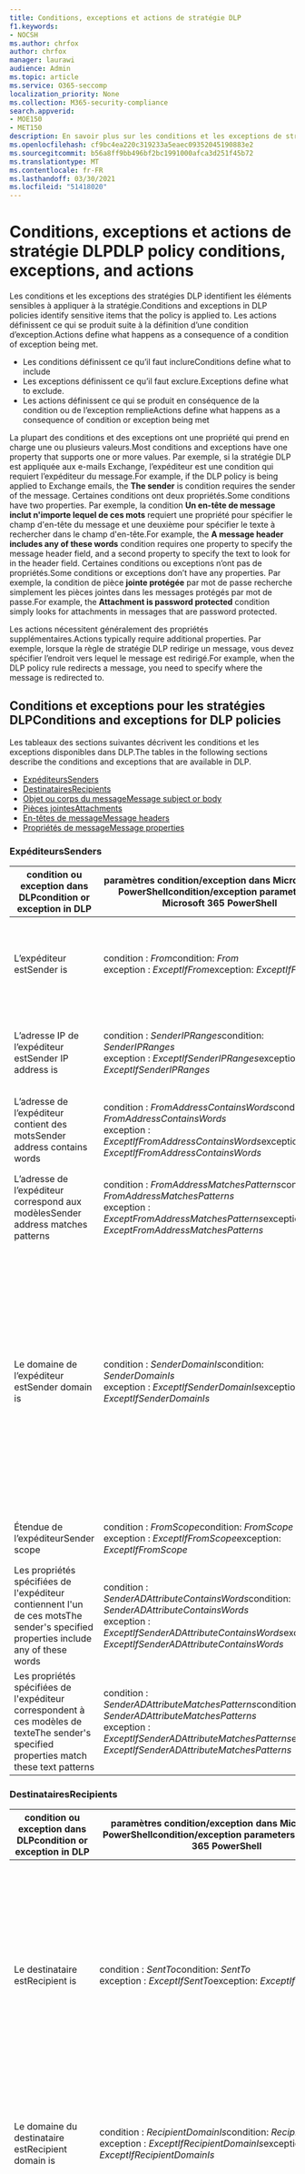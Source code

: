 ```yaml
---
title: Conditions, exceptions et actions de stratégie DLP
f1.keywords:
- NOCSH
ms.author: chrfox
author: chrfox
manager: laurawi
audience: Admin
ms.topic: article
ms.service: O365-seccomp
localization_priority: None
ms.collection: M365-security-compliance
search.appverid:
- MOE150
- MET150
description: En savoir plus sur les conditions et les exceptions de stratégie dlp
ms.openlocfilehash: cf9bc4ea220c319233a5eaec09352045190883e2
ms.sourcegitcommit: b56a8ff9bb496bf2bc1991000afca3d251f45b72
ms.translationtype: MT
ms.contentlocale: fr-FR
ms.lasthandoff: 03/30/2021
ms.locfileid: "51418020"
---
```

# <a name="dlp-policy-conditions-exceptions-and-actions"></a><span data-ttu-id="3046c-103">Conditions, exceptions et actions de stratégie DLP</span><span class="sxs-lookup"><span data-stu-id="3046c-103">DLP policy conditions, exceptions, and actions</span></span>

<span data-ttu-id="3046c-104">Les conditions et les exceptions des stratégies DLP identifient les éléments sensibles à appliquer à la stratégie.</span><span class="sxs-lookup"><span data-stu-id="3046c-104">Conditions and exceptions in DLP policies identify sensitive items that the policy is applied to.</span></span> <span data-ttu-id="3046c-105">Les actions définissent ce qui se produit suite à la définition d’une condition d’exception.</span><span class="sxs-lookup"><span data-stu-id="3046c-105">Actions define what happens as a consequence of a condition of exception being met.</span></span>

- <span data-ttu-id="3046c-106">Les conditions définissent ce qu’il faut inclure</span><span class="sxs-lookup"><span data-stu-id="3046c-106">Conditions define what to include</span></span>
- <span data-ttu-id="3046c-107">Les exceptions définissent ce qu’il faut exclure.</span><span class="sxs-lookup"><span data-stu-id="3046c-107">Exceptions define what to exclude.</span></span>
- <span data-ttu-id="3046c-108">Les actions définissent ce qui se produit en conséquence de la condition ou de l’exception remplie</span><span class="sxs-lookup"><span data-stu-id="3046c-108">Actions define what happens as a consequence of condition or exception being met</span></span>
 
<span data-ttu-id="3046c-109">La plupart des conditions et des exceptions ont une propriété qui prend en charge une ou plusieurs valeurs.</span><span class="sxs-lookup"><span data-stu-id="3046c-109">Most conditions and exceptions have one property that supports one or more values.</span></span> <span data-ttu-id="3046c-110">Par exemple, si la stratégie DLP est appliquée  aux e-mails Exchange, l’expéditeur est une condition qui requiert l’expéditeur du message.</span><span class="sxs-lookup"><span data-stu-id="3046c-110">For example, if the DLP policy is being applied to Exchange emails, the **The sender** is condition requires the sender of the message.</span></span> <span data-ttu-id="3046c-111">Certaines conditions ont deux propriétés.</span><span class="sxs-lookup"><span data-stu-id="3046c-111">Some conditions have two properties.</span></span> <span data-ttu-id="3046c-112">Par exemple, la condition **Un en-tête de message inclut n'importe lequel de ces mots** requiert une propriété pour spécifier le champ d'en-tête du message et une deuxième pour spécifier le texte à rechercher dans le champ d'en-tête.</span><span class="sxs-lookup"><span data-stu-id="3046c-112">For example, the **A message header includes any of these words** condition requires one property to specify the message header field, and a second property to specify the text to look for in the header field.</span></span> <span data-ttu-id="3046c-113">Certaines conditions ou exceptions n’ont pas de propriétés.</span><span class="sxs-lookup"><span data-stu-id="3046c-113">Some conditions or exceptions don’t have any properties.</span></span> <span data-ttu-id="3046c-114">Par exemple, la condition de pièce **jointe protégée** par mot de passe recherche simplement les pièces jointes dans les messages protégés par mot de passe.</span><span class="sxs-lookup"><span data-stu-id="3046c-114">For example, the **Attachment is password protected** condition simply looks for attachments in messages that are password protected.</span></span>

<span data-ttu-id="3046c-115">Les actions nécessitent généralement des propriétés supplémentaires.</span><span class="sxs-lookup"><span data-stu-id="3046c-115">Actions typically require additional properties.</span></span> <span data-ttu-id="3046c-116">Par exemple, lorsque la règle de stratégie DLP redirige un message, vous devez spécifier l’endroit vers lequel le message est redirigé.</span><span class="sxs-lookup"><span data-stu-id="3046c-116">For example, when the DLP policy rule redirects a message, you need to specify where the message is redirected to.</span></span> 
<!-- Some actions have multiple properties that are available or required. For example, when the rule adds a header field to the message header, you need to specify both the name and value of the header. When the rule adds a disclaimer to messages, you need to specify the disclaimer text, but you can also specify where to insert the text, or what to do if the disclaimer can't be added to the message. Typically, you can configure multiple actions in a rule, but some actions are exclusive. For example, one rule can't reject and redirect the same message.-->

## <a name="conditions-and-exceptions-for-dlp-policies"></a><span data-ttu-id="3046c-117">Conditions et exceptions pour les stratégies DLP</span><span class="sxs-lookup"><span data-stu-id="3046c-117">Conditions and exceptions for DLP policies</span></span>

<span data-ttu-id="3046c-118">Les tableaux des sections suivantes décrivent les conditions et les exceptions disponibles dans DLP.</span><span class="sxs-lookup"><span data-stu-id="3046c-118">The tables in the following sections describe the conditions and exceptions that are available in DLP.</span></span>

- [<span data-ttu-id="3046c-119">Expéditeurs</span><span class="sxs-lookup"><span data-stu-id="3046c-119">Senders</span></span>](#senders)
- [<span data-ttu-id="3046c-120">Destinataires</span><span class="sxs-lookup"><span data-stu-id="3046c-120">Recipients</span></span>](#recipients)
- [<span data-ttu-id="3046c-121">Objet ou corps du message</span><span class="sxs-lookup"><span data-stu-id="3046c-121">Message subject or body</span></span>](#message-subject-or-body)
- [<span data-ttu-id="3046c-122">Pièces jointes</span><span class="sxs-lookup"><span data-stu-id="3046c-122">Attachments</span></span>](#attachments)
- [<span data-ttu-id="3046c-123">En-têtes de message</span><span class="sxs-lookup"><span data-stu-id="3046c-123">Message headers</span></span>](#message-headers)
- [<span data-ttu-id="3046c-124">Propriétés de message</span><span class="sxs-lookup"><span data-stu-id="3046c-124">Message properties</span></span>](#message-properties)

### <a name="senders"></a><span data-ttu-id="3046c-125">Expéditeurs</span><span class="sxs-lookup"><span data-stu-id="3046c-125">Senders</span></span>


|<span data-ttu-id="3046c-126">**condition ou exception dans DLP**</span><span class="sxs-lookup"><span data-stu-id="3046c-126">**condition or exception in DLP**</span></span>  |<span data-ttu-id="3046c-127">**paramètres condition/exception dans Microsoft 365 PowerShell**</span><span class="sxs-lookup"><span data-stu-id="3046c-127">**condition/exception parameters in Microsoft 365 PowerShell**</span></span> |<span data-ttu-id="3046c-128">**type de propriété**</span><span class="sxs-lookup"><span data-stu-id="3046c-128">**property type**</span></span>  |<span data-ttu-id="3046c-129">**description**</span><span class="sxs-lookup"><span data-stu-id="3046c-129">**description**</span></span>|
|---------|---------|---------|---------|
|<span data-ttu-id="3046c-130">L’expéditeur est</span><span class="sxs-lookup"><span data-stu-id="3046c-130">Sender is</span></span> |<span data-ttu-id="3046c-131">condition : *From*</span><span class="sxs-lookup"><span data-stu-id="3046c-131">condition: *From*</span></span> <br/> <span data-ttu-id="3046c-132">exception : *ExceptIfFrom*</span><span class="sxs-lookup"><span data-stu-id="3046c-132">exception: *ExceptIfFrom*</span></span>      |<span data-ttu-id="3046c-133">Adresses</span><span class="sxs-lookup"><span data-stu-id="3046c-133">Addresses</span></span> |     <span data-ttu-id="3046c-134">Messages envoyés par les boîtes aux lettres, les utilisateurs de messagerie, les contacts de messagerie ou les groupes Microsoft 365 spécifiés dans l’organisation.</span><span class="sxs-lookup"><span data-stu-id="3046c-134">Messages that are sent by the specified mailboxes, mail users, mail contacts, or Microsoft 365 groups in the organization.</span></span>|
|<span data-ttu-id="3046c-135">L’adresse IP de l’expéditeur est</span><span class="sxs-lookup"><span data-stu-id="3046c-135">Sender IP address is</span></span>     |<span data-ttu-id="3046c-136">condition : *SenderIPRanges*</span><span class="sxs-lookup"><span data-stu-id="3046c-136">condition: *SenderIPRanges*</span></span><br/> <span data-ttu-id="3046c-137">exception : *ExceptIfSenderIPRanges*</span><span class="sxs-lookup"><span data-stu-id="3046c-137">exception: *ExceptIfSenderIPRanges*</span></span>         |  <span data-ttu-id="3046c-138">IPAddressRanges</span><span class="sxs-lookup"><span data-stu-id="3046c-138">IPAddressRanges</span></span>       | <span data-ttu-id="3046c-139">Messages dans lesquels l'adresse IP de l'expéditeur correspond à l'adresse IP spécifiée ou figure dans la plage d'adresses IP spécifiée.</span><span class="sxs-lookup"><span data-stu-id="3046c-139">Messages where the sender's IP address matches the specified IP address, or falls within the specified IP address range.</span></span>       |
|<span data-ttu-id="3046c-140">L’adresse de l’expéditeur contient des mots</span><span class="sxs-lookup"><span data-stu-id="3046c-140">Sender address contains words</span></span>   | <span data-ttu-id="3046c-141">condition : *FromAddressContainsWords*</span><span class="sxs-lookup"><span data-stu-id="3046c-141">condition: *FromAddressContainsWords*</span></span> <br/> <span data-ttu-id="3046c-142">exception : *ExceptIfFromAddressContainsWords*</span><span class="sxs-lookup"><span data-stu-id="3046c-142">exception: *ExceptIfFromAddressContainsWords*</span></span>        |   <span data-ttu-id="3046c-143">Mots</span><span class="sxs-lookup"><span data-stu-id="3046c-143">Words</span></span>      |   <span data-ttu-id="3046c-144">Messages contenant les mots spécifiés dans l'adresse de l'expéditeur.</span><span class="sxs-lookup"><span data-stu-id="3046c-144">Messages that contain the specified words in the sender's email address.</span></span>|
| <span data-ttu-id="3046c-145">L’adresse de l’expéditeur correspond aux modèles</span><span class="sxs-lookup"><span data-stu-id="3046c-145">Sender address matches patterns</span></span>    | <span data-ttu-id="3046c-146">condition : *FromAddressMatchesPatterns*</span><span class="sxs-lookup"><span data-stu-id="3046c-146">condition: *FromAddressMatchesPatterns*</span></span> <br/> <span data-ttu-id="3046c-147">exception : *ExceptFromAddressMatchesPatterns*</span><span class="sxs-lookup"><span data-stu-id="3046c-147">exception: *ExceptFromAddressMatchesPatterns*</span></span>       |      <span data-ttu-id="3046c-148">Modèles</span><span class="sxs-lookup"><span data-stu-id="3046c-148">Patterns</span></span>   |  <span data-ttu-id="3046c-149">Messages dans lesquels l'adresse de messagerie de l'expéditeur contient des modèles de texte qui correspondent aux expressions régulières spécifiées.</span><span class="sxs-lookup"><span data-stu-id="3046c-149">Messages where the sender's email address contains text patterns that match the specified regular expressions.</span></span>  |
|<span data-ttu-id="3046c-150">Le domaine de l’expéditeur est</span><span class="sxs-lookup"><span data-stu-id="3046c-150">Sender domain is</span></span>  |  <span data-ttu-id="3046c-151">condition : *SenderDomainIs*</span><span class="sxs-lookup"><span data-stu-id="3046c-151">condition: *SenderDomainIs*</span></span> <br/> <span data-ttu-id="3046c-152">exception : *ExceptIfSenderDomainIs*</span><span class="sxs-lookup"><span data-stu-id="3046c-152">exception: *ExceptIfSenderDomainIs*</span></span>       |<span data-ttu-id="3046c-153">DomainName</span><span class="sxs-lookup"><span data-stu-id="3046c-153">DomainName</span></span>         |     <span data-ttu-id="3046c-154">Messages dans lesquels le domaine de l'adresse de messagerie de l'expéditeur correspond à la valeur spécifiée.</span><span class="sxs-lookup"><span data-stu-id="3046c-154">Messages where the domain of the sender's email address matches the specified value.</span></span> <span data-ttu-id="3046c-155">Si vous devez rechercher des  domaines d’expéditeur qui contiennent le domaine spécifié (par exemple, n’importe quel sous-domaine d’un domaine), utilisez la condition « The **sender address matches**(*FromAddressMatchesPatterns*) et spécifiez le domaine à l’aide de la syntaxe : ' \. domain \. com$'.</span><span class="sxs-lookup"><span data-stu-id="3046c-155">If you need to find sender domains that *contain* the specified domain (for example, any subdomain of a domain), use **The sender address matches**(*FromAddressMatchesPatterns*) condition and specify the domain by using the syntax: '\.domain\.com$'.</span></span>    |
|<span data-ttu-id="3046c-156">Étendue de l’expéditeur</span><span class="sxs-lookup"><span data-stu-id="3046c-156">Sender scope</span></span>    | <span data-ttu-id="3046c-157">condition : *FromScope*</span><span class="sxs-lookup"><span data-stu-id="3046c-157">condition: *FromScope*</span></span> <br/> <span data-ttu-id="3046c-158">exception : *ExceptIfFromScope*</span><span class="sxs-lookup"><span data-stu-id="3046c-158">exception: *ExceptIfFromScope*</span></span>    | <span data-ttu-id="3046c-159">UserScopeFrom</span><span class="sxs-lookup"><span data-stu-id="3046c-159">UserScopeFrom</span></span>    |    <span data-ttu-id="3046c-160">Messages envoyés par des expéditeurs internes ou externes.</span><span class="sxs-lookup"><span data-stu-id="3046c-160">Messages that are sent by either internal or external senders.</span></span>    |
|<span data-ttu-id="3046c-161">Les propriétés spécifiées de l'expéditeur contiennent l'un de ces mots</span><span class="sxs-lookup"><span data-stu-id="3046c-161">The sender's specified properties include any of these words</span></span>|<span data-ttu-id="3046c-162">condition : *SenderADAttributeContainsWords*</span><span class="sxs-lookup"><span data-stu-id="3046c-162">condition: *SenderADAttributeContainsWords*</span></span> <br/> <span data-ttu-id="3046c-163">exception : *ExceptIfSenderADAttributeContainsWords*</span><span class="sxs-lookup"><span data-stu-id="3046c-163">exception: *ExceptIfSenderADAttributeContainsWords*</span></span>|<span data-ttu-id="3046c-164">Première propriété : `ADAttribute`</span><span class="sxs-lookup"><span data-stu-id="3046c-164">First property: `ADAttribute`</span></span> <p> <span data-ttu-id="3046c-165">Deuxième propriété : `Words`</span><span class="sxs-lookup"><span data-stu-id="3046c-165">Second property: `Words`</span></span>|<span data-ttu-id="3046c-166">Messages dans lesquels l'attribut Active Directory spécifié de l'expéditeur contient l'un des mots spécifiés.</span><span class="sxs-lookup"><span data-stu-id="3046c-166">Messages where the specified Active Directory attribute of the sender contains any of the specified words.</span></span>|
|<span data-ttu-id="3046c-167">Les propriétés spécifiées de l'expéditeur correspondent à ces modèles de texte</span><span class="sxs-lookup"><span data-stu-id="3046c-167">The sender's specified properties match these text patterns</span></span>|<span data-ttu-id="3046c-168">condition : *SenderADAttributeMatchesPatterns*</span><span class="sxs-lookup"><span data-stu-id="3046c-168">condition: *SenderADAttributeMatchesPatterns*</span></span> <br/> <span data-ttu-id="3046c-169">exception : *ExceptIfSenderADAttributeMatchesPatterns*</span><span class="sxs-lookup"><span data-stu-id="3046c-169">exception: *ExceptIfSenderADAttributeMatchesPatterns*</span></span>|<span data-ttu-id="3046c-170">Première propriété : `ADAttribute`</span><span class="sxs-lookup"><span data-stu-id="3046c-170">First property: `ADAttribute`</span></span> <p> <span data-ttu-id="3046c-171">Deuxième propriété : `Patterns`</span><span class="sxs-lookup"><span data-stu-id="3046c-171">Second property: `Patterns`</span></span>|<span data-ttu-id="3046c-172">Messages dans lesquels l'attribut Active Directory spécifié de l'expéditeur contient des modèles de texte qui correspondent aux expressions régulières spécifiées.</span><span class="sxs-lookup"><span data-stu-id="3046c-172">Messages where the specified Active Directory attribute of the sender contains text patterns that match the specified regular expressions.</span></span>|

### <a name="recipients"></a><span data-ttu-id="3046c-173">Destinataires</span><span class="sxs-lookup"><span data-stu-id="3046c-173">Recipients</span></span>

|<span data-ttu-id="3046c-174">**condition ou exception dans DLP**</span><span class="sxs-lookup"><span data-stu-id="3046c-174">**condition or exception in DLP**</span></span>| <span data-ttu-id="3046c-175">**paramètres condition/exception dans Microsoft 365 PowerShell**</span><span class="sxs-lookup"><span data-stu-id="3046c-175">**condition/exception parameters in Microsoft 365 PowerShell**</span></span> |    <span data-ttu-id="3046c-176">**type de propriété**</span><span class="sxs-lookup"><span data-stu-id="3046c-176">**property type**</span></span> | <span data-ttu-id="3046c-177">**description**</span><span class="sxs-lookup"><span data-stu-id="3046c-177">**description**</span></span>|
|---------|---------|---------|---------|
|<span data-ttu-id="3046c-178">Le destinataire est</span><span class="sxs-lookup"><span data-stu-id="3046c-178">Recipient is</span></span>|  <span data-ttu-id="3046c-179">condition : *SentTo*</span><span class="sxs-lookup"><span data-stu-id="3046c-179">condition: *SentTo*</span></span> <br/> <span data-ttu-id="3046c-180">exception : *ExceptIfSentTo*</span><span class="sxs-lookup"><span data-stu-id="3046c-180">exception: *ExceptIfSentTo*</span></span> | <span data-ttu-id="3046c-181">Adresses</span><span class="sxs-lookup"><span data-stu-id="3046c-181">Addresses</span></span> | <span data-ttu-id="3046c-182">Messages dans lequel l’un des destinataires est la boîte aux lettres, l’utilisateur de messagerie ou le contact de messagerie spécifié dans l’organisation.</span><span class="sxs-lookup"><span data-stu-id="3046c-182">Messages where one of the recipients is the specified mailbox, mail user, or mail contact in the organization.</span></span> <span data-ttu-id="3046c-183">Les destinataires peuvent se trouver dans les champs **À,** **Cc** ou **Cci** du message.</span><span class="sxs-lookup"><span data-stu-id="3046c-183">The recipients can be in the **To**, **Cc**, or **Bcc** fields of the message.</span></span>|
|<span data-ttu-id="3046c-184">Le domaine du destinataire est</span><span class="sxs-lookup"><span data-stu-id="3046c-184">Recipient domain is</span></span>|   <span data-ttu-id="3046c-185">condition : *RecipientDomainIs*</span><span class="sxs-lookup"><span data-stu-id="3046c-185">condition: *RecipientDomainIs*</span></span> <br/> <span data-ttu-id="3046c-186">exception : *ExceptIfRecipientDomainIs*</span><span class="sxs-lookup"><span data-stu-id="3046c-186">exception: *ExceptIfRecipientDomainIs*</span></span> |   <span data-ttu-id="3046c-187">DomainName</span><span class="sxs-lookup"><span data-stu-id="3046c-187">DomainName</span></span> |    <span data-ttu-id="3046c-188">Messages dans lequel le domaine de l’adresse e-mail du destinataire correspond à la valeur spécifiée.</span><span class="sxs-lookup"><span data-stu-id="3046c-188">Messages where the domain of the recipient's email address matches the specified value.</span></span>|
|<span data-ttu-id="3046c-189">L’adresse du destinataire contient des mots</span><span class="sxs-lookup"><span data-stu-id="3046c-189">Recipient address contains words</span></span>|  <span data-ttu-id="3046c-190">condition : *AnyOfRecipientAddressContainsWords*</span><span class="sxs-lookup"><span data-stu-id="3046c-190">condition: *AnyOfRecipientAddressContainsWords*</span></span> <br/> <span data-ttu-id="3046c-191">exception : *ExceptIfAnyOfRecipientAddressContainsWords*</span><span class="sxs-lookup"><span data-stu-id="3046c-191">exception: *ExceptIfAnyOfRecipientAddressContainsWords*</span></span>|  <span data-ttu-id="3046c-192">Mots</span><span class="sxs-lookup"><span data-stu-id="3046c-192">Words</span></span>|  <span data-ttu-id="3046c-193">Messages contenant les mots spécifiés dans l'adresse du destinataire.</span><span class="sxs-lookup"><span data-stu-id="3046c-193">Messages that contain the specified words in the recipient's email address.</span></span> <br/><span data-ttu-id="3046c-p106">**Remarque** : cette condition ne tient pas compte des messages qui sont envoyés aux adresses proxy du destinataire. Elle correspond uniquement aux messages qui sont envoyés à l’adresse de messagerie principale du destinataire.</span><span class="sxs-lookup"><span data-stu-id="3046c-p106">**Note**: This condition doesn't consider messages that are sent to recipient proxy addresses. It only matches messages that are sent to the recipient's primary email address.</span></span>|
|<span data-ttu-id="3046c-196">L’adresse du destinataire correspond aux modèles</span><span class="sxs-lookup"><span data-stu-id="3046c-196">Recipient address matches patterns</span></span>| <span data-ttu-id="3046c-197">condition : *AnyOfRecipientAddressMatchesPatterns*</span><span class="sxs-lookup"><span data-stu-id="3046c-197">condition: *AnyOfRecipientAddressMatchesPatterns*</span></span> <br/> <span data-ttu-id="3046c-198">exception : *ExceptIfAnyOfRecipientAddressMatchesPatterns*</span><span class="sxs-lookup"><span data-stu-id="3046c-198">exception: *ExceptIfAnyOfRecipientAddressMatchesPatterns*</span></span>| <span data-ttu-id="3046c-199">Modèles</span><span class="sxs-lookup"><span data-stu-id="3046c-199">Patterns</span></span>    |<span data-ttu-id="3046c-200">Messages dans lesquels l'adresse de messagerie du destinataire contient des modèles de texte qui correspondent aux expressions régulières spécifiées.</span><span class="sxs-lookup"><span data-stu-id="3046c-200">Messages where a recipient's email address contains text patterns that match the specified regular expressions.</span></span> <br/> <span data-ttu-id="3046c-p107">**Remarque** : cette condition ne tient pas compte des messages qui sont envoyés aux adresses proxy du destinataire. Elle correspond uniquement aux messages qui sont envoyés à l’adresse de messagerie principale du destinataire.</span><span class="sxs-lookup"><span data-stu-id="3046c-p107">**Note**: This condition doesn't consider messages that are sent to recipient proxy addresses. It only matches messages that are sent to the recipient's primary email address.</span></span>|
|<span data-ttu-id="3046c-203">Envoyé au membre de</span><span class="sxs-lookup"><span data-stu-id="3046c-203">Sent to member of</span></span>| <span data-ttu-id="3046c-204">condition : *SentToMemberOf*</span><span class="sxs-lookup"><span data-stu-id="3046c-204">condition: *SentToMemberOf*</span></span> <br/> <span data-ttu-id="3046c-205">exception : *ExceptIfSentToMemberOf*</span><span class="sxs-lookup"><span data-stu-id="3046c-205">exception: *ExceptIfSentToMemberOf*</span></span>|  <span data-ttu-id="3046c-206">Adresses</span><span class="sxs-lookup"><span data-stu-id="3046c-206">Addresses</span></span>|  <span data-ttu-id="3046c-207">Messages contenant des destinataires qui sont membres du groupe de distribution spécifié, du groupe de sécurité à messagerie ou du groupe Microsoft 365.</span><span class="sxs-lookup"><span data-stu-id="3046c-207">Messages that contain recipients who are members of the specified distribution group, mail-enabled security group, or Microsoft 365 group.</span></span> <span data-ttu-id="3046c-208">Le groupe peut se trouver dans les champs **To**, **Cc** ou **Bcc** du message.</span><span class="sxs-lookup"><span data-stu-id="3046c-208">The group can be in the **To**, **Cc**, or **Bcc** fields of the message.</span></span>|

### <a name="message-subject-or-body"></a><span data-ttu-id="3046c-209">Objet ou corps du message</span><span class="sxs-lookup"><span data-stu-id="3046c-209">Message subject or body</span></span>

|<span data-ttu-id="3046c-210">**condition ou exception dans DLP**</span><span class="sxs-lookup"><span data-stu-id="3046c-210">**condition or exception in DLP**</span></span> | <span data-ttu-id="3046c-211">**paramètres condition/exception dans Microsoft 365 PowerShell**</span><span class="sxs-lookup"><span data-stu-id="3046c-211">**condition/exception parameters in Microsoft 365 PowerShell**</span></span> |<span data-ttu-id="3046c-212">**type de propriété**</span><span class="sxs-lookup"><span data-stu-id="3046c-212">**property type**</span></span>| <span data-ttu-id="3046c-213">**description**</span><span class="sxs-lookup"><span data-stu-id="3046c-213">**description**</span></span>|
|---------|---------|---------|---------|
|<span data-ttu-id="3046c-214">L’objet contient des mots ou des expressions</span><span class="sxs-lookup"><span data-stu-id="3046c-214">Subject contains words or phrases</span></span>| <span data-ttu-id="3046c-215">condition : *SubjectContainsWords*</span><span class="sxs-lookup"><span data-stu-id="3046c-215">condition: *SubjectContainsWords*</span></span> <br/> <span data-ttu-id="3046c-216">exception : *ExceptIf SubjectContainsWords*</span><span class="sxs-lookup"><span data-stu-id="3046c-216">exception: *ExceptIf SubjectContainsWords*</span></span>| <span data-ttu-id="3046c-217">Mots</span><span class="sxs-lookup"><span data-stu-id="3046c-217">Words</span></span>   |<span data-ttu-id="3046c-218">Messages dans lesquels le champ Subject contient les mots spécifiés.</span><span class="sxs-lookup"><span data-stu-id="3046c-218">Messages that have the specified words in the Subject field.</span></span>|
|<span data-ttu-id="3046c-219">L’objet correspond aux modèles</span><span class="sxs-lookup"><span data-stu-id="3046c-219">Subject matches patterns</span></span>|<span data-ttu-id="3046c-220">condition : *SubjectMatchesPatterns*</span><span class="sxs-lookup"><span data-stu-id="3046c-220">condition: *SubjectMatchesPatterns*</span></span> <br/> <span data-ttu-id="3046c-221">exception : *ExceptIf SubjectMatchesPatterns*</span><span class="sxs-lookup"><span data-stu-id="3046c-221">exception: *ExceptIf SubjectMatchesPatterns*</span></span>|<span data-ttu-id="3046c-222">Modèles</span><span class="sxs-lookup"><span data-stu-id="3046c-222">Patterns</span></span>   |<span data-ttu-id="3046c-223">Messages dans lequel le champ Objet contient des modèles de texte qui correspondent aux expressions régulières spécifiées.</span><span class="sxs-lookup"><span data-stu-id="3046c-223">Messages where the Subject field contain text patterns that match the specified regular expressions.</span></span>|
|<span data-ttu-id="3046c-224">Le contenu contient</span><span class="sxs-lookup"><span data-stu-id="3046c-224">Content contains</span></span>|  <span data-ttu-id="3046c-225">condition : *ContentContainsSensitiveInformation*</span><span class="sxs-lookup"><span data-stu-id="3046c-225">condition: *ContentContainsSensitiveInformation*</span></span> <br/> <span data-ttu-id="3046c-226">exception *ExceptIfContentContainsSensitiveInformation*</span><span class="sxs-lookup"><span data-stu-id="3046c-226">exception *ExceptIfContentContainsSensitiveInformation*</span></span>| <span data-ttu-id="3046c-227">SensitiveInformationTypes</span><span class="sxs-lookup"><span data-stu-id="3046c-227">SensitiveInformationTypes</span></span>|  <span data-ttu-id="3046c-228">Messages ou documents qui contiennent des informations sensibles telles que définies par les stratégies de protection contre la perte de données (DLP).</span><span class="sxs-lookup"><span data-stu-id="3046c-228">Messages or documents that contain sensitive information as defined by data loss prevention (DLP) policies.</span></span>|
| <span data-ttu-id="3046c-229">Modèle de correspondances objet ou corps</span><span class="sxs-lookup"><span data-stu-id="3046c-229">Subject or Body matches pattern</span></span>    | <span data-ttu-id="3046c-230">condition : *SubjectOrBodyMatchesPatterns*</span><span class="sxs-lookup"><span data-stu-id="3046c-230">condition: *SubjectOrBodyMatchesPatterns*</span></span> <br/> <span data-ttu-id="3046c-231">exception : *ExceptIfSubjectOrBodyMatchesPatterns*</span><span class="sxs-lookup"><span data-stu-id="3046c-231">exception: *ExceptIfSubjectOrBodyMatchesPatterns*</span></span>    | <span data-ttu-id="3046c-232">Modèles</span><span class="sxs-lookup"><span data-stu-id="3046c-232">Patterns</span></span>    | <span data-ttu-id="3046c-233">Messages dans lequel le champ d’objet ou le corps du message contient des modèles de texte qui correspondent aux expressions régulières spécifiées.</span><span class="sxs-lookup"><span data-stu-id="3046c-233">Messages where the subject field or message body contains text patterns that match the specified regular expressions.</span></span>    |
| <span data-ttu-id="3046c-234">L’objet ou le corps contient des mots</span><span class="sxs-lookup"><span data-stu-id="3046c-234">Subject or Body contains words</span></span>    | <span data-ttu-id="3046c-235">condition : *SubjectOrBodyContainsWords*</span><span class="sxs-lookup"><span data-stu-id="3046c-235">condition: *SubjectOrBodyContainsWords*</span></span> <br/> <span data-ttu-id="3046c-236">exception : *ExceptIfSubjectOrBodyContainsWords*</span><span class="sxs-lookup"><span data-stu-id="3046c-236">exception: *ExceptIfSubjectOrBodyContainsWords*</span></span>    | <span data-ttu-id="3046c-237">Mots</span><span class="sxs-lookup"><span data-stu-id="3046c-237">Words</span></span>    | <span data-ttu-id="3046c-238">Messages qui ont les mots spécifiés dans le champ d’objet ou le corps du message</span><span class="sxs-lookup"><span data-stu-id="3046c-238">Messages that have the specified words in the subject field or message body</span></span>    |


### <a name="attachments"></a><span data-ttu-id="3046c-239">Attachments</span><span class="sxs-lookup"><span data-stu-id="3046c-239">Attachments</span></span>

|<span data-ttu-id="3046c-240">**condition ou exception dans DLP**</span><span class="sxs-lookup"><span data-stu-id="3046c-240">**condition or exception in DLP**</span></span>| <span data-ttu-id="3046c-241">**paramètres condition/exception dans Microsoft 365 PowerShell**</span><span class="sxs-lookup"><span data-stu-id="3046c-241">**condition/exception parameters in Microsoft 365 PowerShell**</span></span>| <span data-ttu-id="3046c-242">**type de propriété**</span><span class="sxs-lookup"><span data-stu-id="3046c-242">**property type**</span></span>   |<span data-ttu-id="3046c-243">**description**</span><span class="sxs-lookup"><span data-stu-id="3046c-243">**description**</span></span>|
|---------|---------|---------|---------|
|<span data-ttu-id="3046c-244">La pièce jointe est protégée par mot de passe</span><span class="sxs-lookup"><span data-stu-id="3046c-244">Attachment is password protected</span></span>|<span data-ttu-id="3046c-245">condition : *DocumentIsPasswordProtected*</span><span class="sxs-lookup"><span data-stu-id="3046c-245">condition: *DocumentIsPasswordProtected*</span></span> <br/> <span data-ttu-id="3046c-246">exception : *ExceptIfDocumentIsPasswordProtected*</span><span class="sxs-lookup"><span data-stu-id="3046c-246">exception: *ExceptIfDocumentIsPasswordProtected*</span></span>|<span data-ttu-id="3046c-247">aucune</span><span class="sxs-lookup"><span data-stu-id="3046c-247">none</span></span>| <span data-ttu-id="3046c-248">Messages dans lesquels une pièce jointe est protégée par mot de passe (et ne peut donc pas être analysée).</span><span class="sxs-lookup"><span data-stu-id="3046c-248">Messages where an attachment is password protected (and therefore can't be scanned).</span></span> <span data-ttu-id="3046c-249">La détection de mot de passe fonctionne uniquement pour les documents Office, les fichiers .zip et les fichiers .7z.</span><span class="sxs-lookup"><span data-stu-id="3046c-249">Password detection only works for Office documents, .zip files, and .7z files.</span></span>|
|<span data-ttu-id="3046c-250">L’extension de fichier de la pièce jointe est</span><span class="sxs-lookup"><span data-stu-id="3046c-250">Attachment’s file extension is</span></span>|<span data-ttu-id="3046c-251">condition : *ContentExtensionMatchesWords*</span><span class="sxs-lookup"><span data-stu-id="3046c-251">condition: *ContentExtensionMatchesWords*</span></span> <br/> <span data-ttu-id="3046c-252">exception : *ExceptIfContentExtensionMatchesWords*</span><span class="sxs-lookup"><span data-stu-id="3046c-252">exception: *ExceptIfContentExtensionMatchesWords*</span></span>|  <span data-ttu-id="3046c-253">Mots</span><span class="sxs-lookup"><span data-stu-id="3046c-253">Words</span></span>   |<span data-ttu-id="3046c-254">Messages dans lesquels l'extension de fichier de la pièce jointe correspond à l'un des mots spécifiés.</span><span class="sxs-lookup"><span data-stu-id="3046c-254">Messages where an attachment's file extension matches any of the specified words.</span></span>|
|<span data-ttu-id="3046c-255">Le contenu d’une pièce jointe n’a pas pu être analysé</span><span class="sxs-lookup"><span data-stu-id="3046c-255">Any email attachment’s content could not be scanned</span></span>|<span data-ttu-id="3046c-256">condition : *DocumentIsUnsupported*</span><span class="sxs-lookup"><span data-stu-id="3046c-256">condition: *DocumentIsUnsupported*</span></span> <br/><span data-ttu-id="3046c-257">exception : *ExceptIf DocumentIsUnsupported*</span><span class="sxs-lookup"><span data-stu-id="3046c-257">exception: *ExceptIf DocumentIsUnsupported*</span></span>|   <span data-ttu-id="3046c-258">s/o</span><span class="sxs-lookup"><span data-stu-id="3046c-258">n/a</span></span>|    <span data-ttu-id="3046c-259">Messages dans lequel une pièce jointe n’est pas reconnue en natif par Exchange Online.</span><span class="sxs-lookup"><span data-stu-id="3046c-259">Messages where an attachment isn't natively recognized by Exchange Online.</span></span>|
|<span data-ttu-id="3046c-260">Le contenu d’une pièce jointe n’a pas terminé l’analyse</span><span class="sxs-lookup"><span data-stu-id="3046c-260">Any email attachment’s content didn’t complete scanning</span></span>|   <span data-ttu-id="3046c-261">condition : *ProcessingLimitExceeded*</span><span class="sxs-lookup"><span data-stu-id="3046c-261">condition: *ProcessingLimitExceeded*</span></span> <br/> <span data-ttu-id="3046c-262">exception : *ExceptIfProcessingLimitExceeded*</span><span class="sxs-lookup"><span data-stu-id="3046c-262">exception: *ExceptIfProcessingLimitExceeded*</span></span>|    <span data-ttu-id="3046c-263">s/o</span><span class="sxs-lookup"><span data-stu-id="3046c-263">n/a</span></span> |<span data-ttu-id="3046c-p110">Messages pour lesquels le moteur de règles n'a pas pu terminer l'analyse des pièces jointes. Vous pouvez utiliser cette condition pour créer des règles qui fonctionnent conjointement pour identifier et traiter les messages dont le contenu n'a pas pu être entièrement analysé.</span><span class="sxs-lookup"><span data-stu-id="3046c-p110">Messages where the rules engine couldn't complete the scanning of the attachments. You can use this condition to create rules that work together to identify and process messages where the content couldn't be fully scanned.</span></span>|
|<span data-ttu-id="3046c-266">Le nom du document contient des mots</span><span class="sxs-lookup"><span data-stu-id="3046c-266">Document name contains words</span></span>|<span data-ttu-id="3046c-267">condition : *DocumentNameMatchesWords*</span><span class="sxs-lookup"><span data-stu-id="3046c-267">condition: *DocumentNameMatchesWords*</span></span> <br/> <span data-ttu-id="3046c-268">exception : *ExceptIfDocumentNameMatchesWords*</span><span class="sxs-lookup"><span data-stu-id="3046c-268">exception: *ExceptIfDocumentNameMatchesWords*</span></span> |<span data-ttu-id="3046c-269">Mots</span><span class="sxs-lookup"><span data-stu-id="3046c-269">Words</span></span>  |<span data-ttu-id="3046c-270">Messages dans lequel le nom de fichier d’une pièce jointe correspond à l’un des mots spécifiés.</span><span class="sxs-lookup"><span data-stu-id="3046c-270">Messages where an attachment's file name matches any of the specified words.</span></span>|
|<span data-ttu-id="3046c-271">Le nom du document correspond aux modèles</span><span class="sxs-lookup"><span data-stu-id="3046c-271">Document name matches patterns</span></span>|<span data-ttu-id="3046c-272">condition : *DocumentNameMatchesPatterns*</span><span class="sxs-lookup"><span data-stu-id="3046c-272">condition: *DocumentNameMatchesPatterns*</span></span> <br/> <span data-ttu-id="3046c-273">exception : *ExceptIfDocumentNameMatchesPatterns*</span><span class="sxs-lookup"><span data-stu-id="3046c-273">exception: *ExceptIfDocumentNameMatchesPatterns*</span></span>|    <span data-ttu-id="3046c-274">Modèles</span><span class="sxs-lookup"><span data-stu-id="3046c-274">Patterns</span></span>    |<span data-ttu-id="3046c-275">Messages dans lesquels le nom de fichier d'une pièce jointe contient des modèles de texte qui correspondent aux expressions régulières spécifiées.</span><span class="sxs-lookup"><span data-stu-id="3046c-275">Messages where an attachment's file name contains text patterns that match the specified regular expressions.</span></span>|
|<span data-ttu-id="3046c-276">La propriété du document est</span><span class="sxs-lookup"><span data-stu-id="3046c-276">Document property is</span></span>|<span data-ttu-id="3046c-277">condition : *ContentPropertyContainsWords*</span><span class="sxs-lookup"><span data-stu-id="3046c-277">condition: *ContentPropertyContainsWords*</span></span> <br/> <span data-ttu-id="3046c-278">exception : *ExceptIfContentPropertyContainsWords*</span><span class="sxs-lookup"><span data-stu-id="3046c-278">exception: *ExceptIfContentPropertyContainsWords*</span></span> |<span data-ttu-id="3046c-279">Mots</span><span class="sxs-lookup"><span data-stu-id="3046c-279">Words</span></span>| <span data-ttu-id="3046c-280">Messages ou documents dans lequel l’extension de fichier d’une pièce jointe correspond à l’un des mots spécifiés.</span><span class="sxs-lookup"><span data-stu-id="3046c-280">Messages or documents where an attachment's file extension matches any of the specified words.</span></span>|
|<span data-ttu-id="3046c-281">La taille du document est égale ou supérieure à</span><span class="sxs-lookup"><span data-stu-id="3046c-281">Document size equals or is greater than</span></span>| <span data-ttu-id="3046c-282">condition : *DocumentSizeOver*</span><span class="sxs-lookup"><span data-stu-id="3046c-282">condition: *DocumentSizeOver*</span></span> <br/> <span data-ttu-id="3046c-283">exception : *ExceptIfDocumentSizeOver*</span><span class="sxs-lookup"><span data-stu-id="3046c-283">exception: *ExceptIfDocumentSizeOver*</span></span>|    <span data-ttu-id="3046c-284">Size</span><span class="sxs-lookup"><span data-stu-id="3046c-284">Size</span></span>    |<span data-ttu-id="3046c-285">Messages dans lesquels toutes les pièces jointes sont supérieures ou égales à la valeur spécifiée.</span><span class="sxs-lookup"><span data-stu-id="3046c-285">Messages where any attachment is greater than or equal to the specified value.</span></span>|
|<span data-ttu-id="3046c-286">Un contenu de pièce jointe, quel qu’il soit, comprend l’un de ces mots</span><span class="sxs-lookup"><span data-stu-id="3046c-286">Any attachment's content includes any of these words</span></span>| <span data-ttu-id="3046c-287">condition : *DocumentContainsWords*</span><span class="sxs-lookup"><span data-stu-id="3046c-287">condition: *DocumentContainsWords*</span></span> <br/> <span data-ttu-id="3046c-288">exception : *ExceptIfDocumentContainsWords*</span><span class="sxs-lookup"><span data-stu-id="3046c-288">exception: *ExceptIfDocumentContainsWords*</span></span> |`Words`|<span data-ttu-id="3046c-289">Messages dans lesquels une pièce jointe contient les mots spécifiés.</span><span class="sxs-lookup"><span data-stu-id="3046c-289">Messages where an attachment contains the specified words.</span></span>|
|<span data-ttu-id="3046c-290">Le contenu des pièces jointes correspond à ces modèles de texte</span><span class="sxs-lookup"><span data-stu-id="3046c-290">Any attachments content matches these text patterns</span></span>|<span data-ttu-id="3046c-291">condition : *DocumentMatchesPatterns*</span><span class="sxs-lookup"><span data-stu-id="3046c-291">condition: *DocumentMatchesPatterns*</span></span> <br/> <span data-ttu-id="3046c-292">exception : *ExceptIfDocumentMatchesPatterns*</span><span class="sxs-lookup"><span data-stu-id="3046c-292">exception: *ExceptIfDocumentMatchesPatterns*</span></span> |`Patterns`|<span data-ttu-id="3046c-293">Messages dans lesquels une pièce jointe contient des modèles de texte qui correspondent aux expressions régulières spécifiées.</span><span class="sxs-lookup"><span data-stu-id="3046c-293">Messages where an attachment contains text patterns that match the specified regular expressions.</span></span> |

### <a name="message-headers"></a><span data-ttu-id="3046c-294">En-têtes de message</span><span class="sxs-lookup"><span data-stu-id="3046c-294">Message Headers</span></span>

|<span data-ttu-id="3046c-295">**condition ou exception dans DLP**</span><span class="sxs-lookup"><span data-stu-id="3046c-295">**condition or exception in DLP**</span></span>| <span data-ttu-id="3046c-296">**paramètres condition/exception dans Microsoft 365 PowerShell**</span><span class="sxs-lookup"><span data-stu-id="3046c-296">**condition/exception parameters in Microsoft 365 PowerShell**</span></span>| <span data-ttu-id="3046c-297">**type de propriété**</span><span class="sxs-lookup"><span data-stu-id="3046c-297">**property type**</span></span>|  <span data-ttu-id="3046c-298">**description**</span><span class="sxs-lookup"><span data-stu-id="3046c-298">**description**</span></span>|
|---------|---------|---------|---------|
|<span data-ttu-id="3046c-299">L’en-tête contient des mots ou des expressions</span><span class="sxs-lookup"><span data-stu-id="3046c-299">Header contains words or phrases</span></span>|<span data-ttu-id="3046c-300">condition : *HeaderContainsWords*</span><span class="sxs-lookup"><span data-stu-id="3046c-300">condition: *HeaderContainsWords*</span></span> <br/> <span data-ttu-id="3046c-301">exception : *ExceptIfHeaderContainsWords*</span><span class="sxs-lookup"><span data-stu-id="3046c-301">exception: *ExceptIfHeaderContainsWords*</span></span>|  <span data-ttu-id="3046c-302">Hash Table</span><span class="sxs-lookup"><span data-stu-id="3046c-302">Hash Table</span></span>  |<span data-ttu-id="3046c-303">Les messages qui contiennent le champ d’en-tête spécifié et la valeur de ce champ d’en-tête contiennent les mots spécifiés.</span><span class="sxs-lookup"><span data-stu-id="3046c-303">Messages that contain the specified header field, and the value of that header field contains the specified words.</span></span>|
|<span data-ttu-id="3046c-304">L’en-tête correspond aux modèles</span><span class="sxs-lookup"><span data-stu-id="3046c-304">Header matches patterns</span></span>|   <span data-ttu-id="3046c-305">condition : *HeaderMatchesPatterns*</span><span class="sxs-lookup"><span data-stu-id="3046c-305">condition: *HeaderMatchesPatterns*</span></span> <br/> <span data-ttu-id="3046c-306">exception : *ExceptIfHeaderMatchesPatterns*</span><span class="sxs-lookup"><span data-stu-id="3046c-306">exception: *ExceptIfHeaderMatchesPatterns*</span></span>|    <span data-ttu-id="3046c-307">Hash Table</span><span class="sxs-lookup"><span data-stu-id="3046c-307">Hash Table</span></span>  |<span data-ttu-id="3046c-308">Les messages qui contiennent le champ d’en-tête spécifié et la valeur de ce champ d’en-tête contiennent les expressions régulières spécifiées.</span><span class="sxs-lookup"><span data-stu-id="3046c-308">Messages that contain the specified header field, and the value of that header field contains the specified regular expressions.</span></span>|

### <a name="message-properties"></a><span data-ttu-id="3046c-309">Propriétés de message</span><span class="sxs-lookup"><span data-stu-id="3046c-309">Message properties</span></span>

|<span data-ttu-id="3046c-310">**condition ou exception dans DLP**</span><span class="sxs-lookup"><span data-stu-id="3046c-310">**condition or exception in DLP**</span></span>| <span data-ttu-id="3046c-311">**paramètres condition/exception dans Microsoft 365 PowerShell**</span><span class="sxs-lookup"><span data-stu-id="3046c-311">**condition/exception parameters in Microsoft 365 PowerShell**</span></span>| <span data-ttu-id="3046c-312">**type de propriété**</span><span class="sxs-lookup"><span data-stu-id="3046c-312">**property type**</span></span>   |<span data-ttu-id="3046c-313">**description**</span><span class="sxs-lookup"><span data-stu-id="3046c-313">**description**</span></span>|
|---------|---------|---------|---------|
| <span data-ttu-id="3046c-314">Avec importance</span><span class="sxs-lookup"><span data-stu-id="3046c-314">With importance</span></span>    | <span data-ttu-id="3046c-315">condition : *WithImportance*</span><span class="sxs-lookup"><span data-stu-id="3046c-315">condition: *WithImportance*</span></span> <br/> <span data-ttu-id="3046c-316">exception : *ExceptIfWithImportance*</span><span class="sxs-lookup"><span data-stu-id="3046c-316">exception: *ExceptIfWithImportance*</span></span>    | <span data-ttu-id="3046c-317">Importance</span><span class="sxs-lookup"><span data-stu-id="3046c-317">Importance</span></span>    | <span data-ttu-id="3046c-318">Messages marqués avec le niveau d’importance spécifié.</span><span class="sxs-lookup"><span data-stu-id="3046c-318">Messages that are marked with the specified importance level.</span></span>    |
| <span data-ttu-id="3046c-319">Le jeu de caractères de contenu contient des mots</span><span class="sxs-lookup"><span data-stu-id="3046c-319">Content character set contains words</span></span>    | <span data-ttu-id="3046c-320">condition : *ContentCharacterSetContainsWords*</span><span class="sxs-lookup"><span data-stu-id="3046c-320">condition: *ContentCharacterSetContainsWords*</span></span> <br/> <span data-ttu-id="3046c-321">*ExceptIfContentCharacterSetContainsWords*</span><span class="sxs-lookup"><span data-stu-id="3046c-321">*ExceptIfContentCharacterSetContainsWords*</span></span>    | <span data-ttu-id="3046c-322">CharacterSets</span><span class="sxs-lookup"><span data-stu-id="3046c-322">CharacterSets</span></span>    | <span data-ttu-id="3046c-323">Messages qui contiennent l'un des noms de jeux de caractères spécifiés.</span><span class="sxs-lookup"><span data-stu-id="3046c-323">Messages that have any of the specified character set names.</span></span>    |
| <span data-ttu-id="3046c-324">A le remplacement de l’expéditeur</span><span class="sxs-lookup"><span data-stu-id="3046c-324">Has sender override</span></span>    | <span data-ttu-id="3046c-325">condition : *HasSenderOverride*</span><span class="sxs-lookup"><span data-stu-id="3046c-325">condition: *HasSenderOverride*</span></span> <br/> <span data-ttu-id="3046c-326">exception : *ExceptIfHasSenderOverride*</span><span class="sxs-lookup"><span data-stu-id="3046c-326">exception: *ExceptIfHasSenderOverride*</span></span>    | <span data-ttu-id="3046c-327">s/o</span><span class="sxs-lookup"><span data-stu-id="3046c-327">n/a</span></span>    | <span data-ttu-id="3046c-328">Messages dans lesquels l'expéditeur a choisi de remplacer une stratégie de protection contre la perte de données (DLP).</span><span class="sxs-lookup"><span data-stu-id="3046c-328">Messages where the sender has chosen to override a data loss prevention (DLP) policy.</span></span> <span data-ttu-id="3046c-329">Pour plus d’informations sur les stratégies DLP, voir [Protection contre la perte de données.](./data-loss-prevention-policies.md)</span><span class="sxs-lookup"><span data-stu-id="3046c-329">For more information about DLP policies see [Data loss prevention](./data-loss-prevention-policies.md).</span></span>   |
| <span data-ttu-id="3046c-330">Correspondances de type de message</span><span class="sxs-lookup"><span data-stu-id="3046c-330">Message type matches</span></span>    | <span data-ttu-id="3046c-331">condition : *MessageTypeMatches*</span><span class="sxs-lookup"><span data-stu-id="3046c-331">condition: *MessageTypeMatches*</span></span> <br/> <span data-ttu-id="3046c-332">exception : *ExceptIfMessageTypeMatches*</span><span class="sxs-lookup"><span data-stu-id="3046c-332">exception: *ExceptIfMessageTypeMatches*</span></span>    | <span data-ttu-id="3046c-333">MessageType</span><span class="sxs-lookup"><span data-stu-id="3046c-333">MessageType</span></span>    | <span data-ttu-id="3046c-334">Messages du type spécifié.</span><span class="sxs-lookup"><span data-stu-id="3046c-334">Messages of the specified type.</span></span>    |
|<span data-ttu-id="3046c-335">La taille du message est supérieure ou égale à</span><span class="sxs-lookup"><span data-stu-id="3046c-335">The message size is greater than or equal to</span></span>| <span data-ttu-id="3046c-336">condition : *MessageSizeOver*</span><span class="sxs-lookup"><span data-stu-id="3046c-336">condition: *MessageSizeOver*</span></span> <br/> <span data-ttu-id="3046c-337">exception : *ExceptIfMessageSizeOver*</span><span class="sxs-lookup"><span data-stu-id="3046c-337">exception: *ExceptIfMessageSizeOver*</span></span> |`Size`|<span data-ttu-id="3046c-338">Messages dans lesquels la taille totale (message plus pièces jointes) est supérieure ou égale à la valeur spécifiée.</span><span class="sxs-lookup"><span data-stu-id="3046c-338">Messages where the total size (message plus attachments) is greater than or equal to the specified value.</span></span> <span data-ttu-id="3046c-339">**Remarque**: Les limites de taille des messages dans les boîtes aux lettres sont évaluées avant les règles de flux de messagerie.</span><span class="sxs-lookup"><span data-stu-id="3046c-339">**Note**: Message size limits on mailboxes are evaluated before mail flow rules.</span></span> <span data-ttu-id="3046c-340">Si un message est trop volumineux pour une boîte aux lettres, il est refusé avant qu'une règle avec cette condition puisse agir sur le message.</span><span class="sxs-lookup"><span data-stu-id="3046c-340">A message that's too large for a mailbox will be rejected before a rule with this condition is able to act on the message.</span></span>|

## <a name="actions-for-dlp-policies"></a><span data-ttu-id="3046c-341">Actions pour les stratégies DLP</span><span class="sxs-lookup"><span data-stu-id="3046c-341">Actions for DLP policies</span></span>

<span data-ttu-id="3046c-342">Ce tableau décrit les actions disponibles dans DLP.</span><span class="sxs-lookup"><span data-stu-id="3046c-342">This table describes the actions that are available in DLP.</span></span>


|<span data-ttu-id="3046c-343">**action dans DLP**</span><span class="sxs-lookup"><span data-stu-id="3046c-343">**action in DLP**</span></span>|<span data-ttu-id="3046c-344">**paramètres d’action dans Microsoft 365 PowerShell**</span><span class="sxs-lookup"><span data-stu-id="3046c-344">**action parameters in Microsoft 365 PowerShell**</span></span>|<span data-ttu-id="3046c-345">**type de propriété**</span><span class="sxs-lookup"><span data-stu-id="3046c-345">**property type**</span></span>|<span data-ttu-id="3046c-346">**description**</span><span class="sxs-lookup"><span data-stu-id="3046c-346">**description**</span></span>|
|---------|---------|---------|---------|
|<span data-ttu-id="3046c-347">Définir l’en-tête</span><span class="sxs-lookup"><span data-stu-id="3046c-347">Set header</span></span>|<span data-ttu-id="3046c-348">SetHeader</span><span class="sxs-lookup"><span data-stu-id="3046c-348">SetHeader</span></span>|<span data-ttu-id="3046c-349">Première propriété : *nom de l’en-tête*</span><span class="sxs-lookup"><span data-stu-id="3046c-349">First property: *Header Name*</span></span> </br> <span data-ttu-id="3046c-350">Deuxième propriété : *valeur d’en-tête*</span><span class="sxs-lookup"><span data-stu-id="3046c-350">Second property: *Header Value*</span></span>|<span data-ttu-id="3046c-351">Le paramètre SetHeader spécifie une action pour la règle DLP qui ajoute ou modifie un champ d’en-tête et une valeur dans l’en-tête du message.</span><span class="sxs-lookup"><span data-stu-id="3046c-351">The SetHeader parameter specifies an action for the DLP rule that adds or modifies a header field and value in the message header.</span></span> <span data-ttu-id="3046c-352">Ce paramètre utilise la syntaxe « HeaderName:HeaderValue ».</span><span class="sxs-lookup"><span data-stu-id="3046c-352">This parameter uses the syntax "HeaderName:HeaderValue".</span></span> <span data-ttu-id="3046c-353">Vous pouvez spécifier plusieurs paires nom/valeur d’en-tête séparées par des virgules</span><span class="sxs-lookup"><span data-stu-id="3046c-353">You can specify multiple header name and value pairs separated by commas</span></span>|
|<span data-ttu-id="3046c-354">Supprimer l’en-tête</span><span class="sxs-lookup"><span data-stu-id="3046c-354">Remove header</span></span>| <span data-ttu-id="3046c-355">RemoveHeader</span><span class="sxs-lookup"><span data-stu-id="3046c-355">RemoveHeader</span></span>| <span data-ttu-id="3046c-356">Première propriété : *MessageHeaderField*</span><span class="sxs-lookup"><span data-stu-id="3046c-356">First property: *MessageHeaderField*</span></span></br> <span data-ttu-id="3046c-357">Deuxième propriété : *String*</span><span class="sxs-lookup"><span data-stu-id="3046c-357">Second property: *String*</span></span>|  <span data-ttu-id="3046c-358">Le paramètre RemoveHeader spécifie une action pour la règle DLP qui supprime un champ d’en-tête de l’en-tête du message.</span><span class="sxs-lookup"><span data-stu-id="3046c-358">The RemoveHeader parameter specifies an action for the DLP rule that removes a header field from the message header.</span></span> <span data-ttu-id="3046c-359">Ce paramètre utilise la syntaxe « HeaderName » ou « HeaderName:HeaderValue ». Vous pouvez spécifier plusieurs noms d’en-tête ou paires nom/valeur d’en-tête séparés par des virgules</span><span class="sxs-lookup"><span data-stu-id="3046c-359">This parameter uses the syntax “HeaderName” or "HeaderName:HeaderValue".You can specify multiple header names or header name and value pairs separated by commas</span></span>|
|<span data-ttu-id="3046c-360">Rediriger le message vers des utilisateurs spécifiques</span><span class="sxs-lookup"><span data-stu-id="3046c-360">Redirect the message to specific users</span></span>|<span data-ttu-id="3046c-361">*RedirectMessageTo*</span><span class="sxs-lookup"><span data-stu-id="3046c-361">*RedirectMessageTo*</span></span>|<span data-ttu-id="3046c-362">Adresses</span><span class="sxs-lookup"><span data-stu-id="3046c-362">Addresses</span></span>| <span data-ttu-id="3046c-p115">Redirige le message vers les destinataires spécifiés. Le message n'est pas remis aux destinataires d'origine et aucune notification n'est envoyée à l'expéditeur ou aux destinataires d'origine.</span><span class="sxs-lookup"><span data-stu-id="3046c-p115">Redirects the message to the specified recipients. The message isn't delivered to the original recipients, and no notification is sent to the sender or the original recipients.</span></span>|
|<span data-ttu-id="3046c-365">Transmettre le message pour approbation au responsable de l’expéditeur</span><span class="sxs-lookup"><span data-stu-id="3046c-365">Forward the message for approval to sender’s manager</span></span>| <span data-ttu-id="3046c-366">Modéré</span><span class="sxs-lookup"><span data-stu-id="3046c-366">Moderate</span></span>|<span data-ttu-id="3046c-367">Première propriété : *ModerateMessageByManager*</span><span class="sxs-lookup"><span data-stu-id="3046c-367">First property: *ModerateMessageByManager*</span></span></br> <span data-ttu-id="3046c-368">Deuxième propriété : *Boolean*</span><span class="sxs-lookup"><span data-stu-id="3046c-368">Second property: *Boolean*</span></span>|<span data-ttu-id="3046c-369">Le paramètre Moderate spécifie une action pour la règle DLP qui envoie le message électronique à un modérateur.</span><span class="sxs-lookup"><span data-stu-id="3046c-369">The Moderate parameter specifies an action for the DLP rule that sends the email message to a moderator.</span></span> <span data-ttu-id="3046c-370">Ce paramètre utilise la syntaxe : @{ModerateMessageByManager = <$true \| $false>;</span><span class="sxs-lookup"><span data-stu-id="3046c-370">This parameter uses the syntax: @{ModerateMessageByManager = <$true \| $false>;</span></span>|
|<span data-ttu-id="3046c-371">Transmettre le message pour approbation à des approuveurs spécifiques</span><span class="sxs-lookup"><span data-stu-id="3046c-371">Forward the message for approval to specific approvers</span></span>| <span data-ttu-id="3046c-372">Modéré</span><span class="sxs-lookup"><span data-stu-id="3046c-372">Moderate</span></span>|<span data-ttu-id="3046c-373">Première propriété : *ModerateMessageByUser*</span><span class="sxs-lookup"><span data-stu-id="3046c-373">First property: *ModerateMessageByUser*</span></span></br><span data-ttu-id="3046c-374">Deuxième propriété : *Addresses*</span><span class="sxs-lookup"><span data-stu-id="3046c-374">Second property: *Addresses*</span></span>|<span data-ttu-id="3046c-375">Le paramètre Moderate spécifie une action pour la règle DLP qui envoie le message électronique à un modérateur.</span><span class="sxs-lookup"><span data-stu-id="3046c-375">The Moderate parameter specifies an action for the DLP rule that sends the email message to a moderator.</span></span> <span data-ttu-id="3046c-376">Ce paramètre utilise la syntaxe : @{ ModerateMessageByUser = @(« emailaddress1 »,"emailaddress2 »,..."emailaddressN »)}</span><span class="sxs-lookup"><span data-stu-id="3046c-376">This parameter uses the syntax: @{ ModerateMessageByUser = @("emailaddress1","emailaddress2",..."emailaddressN")}</span></span>|
|<span data-ttu-id="3046c-377">Ajouter un destinataire</span><span class="sxs-lookup"><span data-stu-id="3046c-377">Add recipient</span></span>|<span data-ttu-id="3046c-378">AddRecipients</span><span class="sxs-lookup"><span data-stu-id="3046c-378">AddRecipients</span></span>|<span data-ttu-id="3046c-379">Première propriété : *Field*</span><span class="sxs-lookup"><span data-stu-id="3046c-379">First property: *Field*</span></span></br><span data-ttu-id="3046c-380">Deuxième propriété : *Addresses*</span><span class="sxs-lookup"><span data-stu-id="3046c-380">Second property: *Addresses*</span></span>| <span data-ttu-id="3046c-381">Ajoute un ou plusieurs destinataires au champ À/Cc/Cci du message.</span><span class="sxs-lookup"><span data-stu-id="3046c-381">Adds one or more recipients to the To/Cc/Bcc field of the message.</span></span> <span data-ttu-id="3046c-382">Ce paramètre utilise la syntaxe : @{<AddToRecipients \| CopyTo \| BlindCopyTo> = « emailaddress"}</span><span class="sxs-lookup"><span data-stu-id="3046c-382">This parameter uses the syntax: @{<AddToRecipients \| CopyTo \| BlindCopyTo> = "emailaddress"}</span></span>|
|<span data-ttu-id="3046c-383">Ajouter le responsable de l’expéditeur en tant que destinataire</span><span class="sxs-lookup"><span data-stu-id="3046c-383">Add the sender’s manager as recipient</span></span>|<span data-ttu-id="3046c-384">AddRecipients</span><span class="sxs-lookup"><span data-stu-id="3046c-384">AddRecipients</span></span> | <span data-ttu-id="3046c-385">Première propriété : *AddedManagerAction*</span><span class="sxs-lookup"><span data-stu-id="3046c-385">First property: *AddedManagerAction*</span></span></br><span data-ttu-id="3046c-386">Deuxième propriété : *Field*</span><span class="sxs-lookup"><span data-stu-id="3046c-386">Second property: *Field*</span></span> | <span data-ttu-id="3046c-387">Ajoute le responsable de l'expéditeur au message en tant que type de destinataire spécifié ( To, Cc, Bcc ) ou redirige vers le responsable de l'expéditeur sans notification à l'expéditeur ou au destinataire.</span><span class="sxs-lookup"><span data-stu-id="3046c-387">Adds the sender's manager to the message as the specified recipient type ( To, Cc, Bcc ), or redirects the message to the sender's manager without notifying the sender or the recipient.</span></span> <span data-ttu-id="3046c-388">Cette action fonctionne uniquement si l'attribut Manager de l'expéditeur est défini dans Active Directory.</span><span class="sxs-lookup"><span data-stu-id="3046c-388">This action only works if the sender's Manager attribute is defined in Active Directory.</span></span> <span data-ttu-id="3046c-389">Ce paramètre utilise la syntaxe : @{AddManagerAsRecipientType = « <To \| Cc \| Bcc>"}</span><span class="sxs-lookup"><span data-stu-id="3046c-389">This parameter uses the syntax: @{AddManagerAsRecipientType = "<To \| Cc \| Bcc>"}</span></span>|    
<span data-ttu-id="3046c-390">Prédépender l’objet</span><span class="sxs-lookup"><span data-stu-id="3046c-390">Prepend subject</span></span>    |<span data-ttu-id="3046c-391">PrependSubject</span><span class="sxs-lookup"><span data-stu-id="3046c-391">PrependSubject</span></span>    |<span data-ttu-id="3046c-392">String</span><span class="sxs-lookup"><span data-stu-id="3046c-392">String</span></span>    |<span data-ttu-id="3046c-393">Ajoute le texte spécifié au début du champ Subject du message.</span><span class="sxs-lookup"><span data-stu-id="3046c-393">Adds the specified text to the beginning of the Subject field of the message.</span></span> <span data-ttu-id="3046c-394">Envisagez d'utiliser un espace ou un signe deux-points (:) comme dernier caractère du texte spécifié pour le différencier du texte de l'objet d'origine.</span><span class="sxs-lookup"><span data-stu-id="3046c-394">Consider using a space or a colon (:) as the last character of the specified text to differentiate it from the original subject text.</span></span></br><span data-ttu-id="3046c-395">Pour empêcher l’ajout de la même chaîne aux messages qui contiennent déjà le texte dans l’objet (par exemple, les réponses), ajoutez l’exception « L’objet contient des mots » (ExceptIfSubjectContainsWords) à la règle.</span><span class="sxs-lookup"><span data-stu-id="3046c-395">To prevent the same string from being added to messages that already contain the text in the subject (for example, replies), add the "The subject contains words" (ExceptIfSubjectContainsWords) exception to the rule.</span></span>    
|<span data-ttu-id="3046c-396">Appliquer une clause d’exclusion de responsabilité HTML</span><span class="sxs-lookup"><span data-stu-id="3046c-396">Apply HTML disclaimer</span></span>    |<span data-ttu-id="3046c-397">ApplyHtmlDisclaimer</span><span class="sxs-lookup"><span data-stu-id="3046c-397">ApplyHtmlDisclaimer</span></span>    |<span data-ttu-id="3046c-398">Première propriété : *Text*</span><span class="sxs-lookup"><span data-stu-id="3046c-398">First property: *Text*</span></span></br><span data-ttu-id="3046c-399">Deuxième propriété : *Location*</span><span class="sxs-lookup"><span data-stu-id="3046c-399">Second property: *Location*</span></span></br><span data-ttu-id="3046c-400">Troisième propriété : *action de retour*</span><span class="sxs-lookup"><span data-stu-id="3046c-400">Third property: *Fallback action*</span></span>    |<span data-ttu-id="3046c-401">Applique la clause d’exclusion de responsabilité HTML spécifiée à l’emplacement requis du message.</span><span class="sxs-lookup"><span data-stu-id="3046c-401">Applies the specified HTML disclaimer to the required location of the message.</span></span></br><span data-ttu-id="3046c-402">Ce paramètre utilise la syntaxe : @{ Text = " ; Location = <Append \| Prepend>; FallbackAction = <Wrap \| Ignore \| Reject> }</span><span class="sxs-lookup"><span data-stu-id="3046c-402">This parameter uses the syntax: @{ Text = “ ” ; Location = <Append \| Prepend>; FallbackAction = <Wrap \| Ignore \| Reject> }</span></span>
|<span data-ttu-id="3046c-403">Supprimer le chiffrement de messages Office 365 et la protection des droits</span><span class="sxs-lookup"><span data-stu-id="3046c-403">Remove Office 365 Message Encryption and rights protection</span></span>    | <span data-ttu-id="3046c-404">RemoveRMSTemplate</span><span class="sxs-lookup"><span data-stu-id="3046c-404">RemoveRMSTemplate</span></span> | <span data-ttu-id="3046c-405">s/o</span><span class="sxs-lookup"><span data-stu-id="3046c-405">n/a</span></span>| <span data-ttu-id="3046c-406">Supprime le chiffrement Office 365 appliqué à un e-mail</span><span class="sxs-lookup"><span data-stu-id="3046c-406">Removes Office 365 encryption applied on an email</span></span>|
